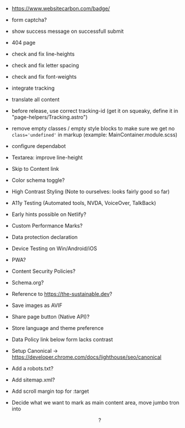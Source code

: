 - https://www.websitecarbon.com/badge/
- form captcha?
- show success message on successfull submit
- 404 page
- check and fix line-heights
- check and fix letter spacing
- check and fix font-weights
- integrate tracking
- translate all content
- before release, use correct tracking-id (get it on squeaky, define it in "page-helpers/Tracking.astro")
- remove empty classes / empty style blocks to make sure we get no `class='undefined'` in markup (example: MainContainer.module.scss)
- configure dependabot
- Textarea: improve line-height

- Skip to Content link
- Color schema toggle?
- High Contrast Styling (Note to ourselves: looks fairly good so far)
- A11y Testing (Automated tools, NVDA, VoiceOver, TalkBack)
- Early hints possible on Netlify?
- Custom Performance Marks?
- Data protection declaration
- Device Testing on Win/Android/iOS
- PWA?
- Content Security Policies?
- Schema.org?
- Reference to https://the-sustainable.dev?
- Save images as AVIF
- Share page button (Native API)?
- Store language and theme preference
- Data Policy link below form lacks contrast
- Setup Canonical -> https://developer.chrome.com/docs/lighthouse/seo/canonical
- Add a robots.txt?
- Add sitemap.xml?
- Add scroll margin top for :target
- Decide what we want to mark as main content area, move jumbo tron into <header>?